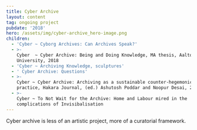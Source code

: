 ```yaml
---
title: Cyber Archive
layout: content
tag: ongoing project
pubdate: '2018'
hero: /assets/img/cyber-archive_hero-image.png
children:
  - 'Cyber ~ Cyborg Archives: Can Archives Speak?'
  - >-
    Cyber  ~ Cyber Archive: Being and Doing Knowledge, MA thesis, Aalto
    University, 2018
  - 'Cyber ~ Archiving Knowledge, sculptures'
  - ' Cyber Archive: Questions'
  - >-
    Cyber ~ Cyber Archive: Archiving as a sustainable counter-hegemonic
    practice, Hakara Journal, (ed.) Ashutosh Poddar and Noopur Desai, 2018
  - >-
    Cyber ~ To Not Wait for the Archive: Home and Labour mired in the
    complications of Invisibalisation
---
```

Cyber archive is less of an artistic project, more of a curatorial framework.
